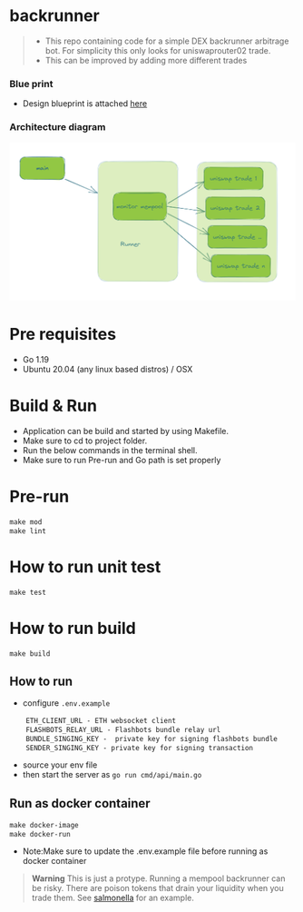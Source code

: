 # backrunner 
>* This repo containing code for a simple DEX backrunner arbitrage bot. For simplicity this only looks for uniswaprouter02 trade.
>* This can be improved by adding more different trades


### Blue print 
- Design blueprint is attached [here](https://hackmd.io/@FdW5ADdtSn6Xozlgy3Rsyg/SJeDWSAz2) 

### Architecture diagram
![plot](./backrunner_architecture.png)

# Pre requisites
- Go 1.19
- Ubuntu 20.04 (any linux based distros) / OSX

# Build & Run
* Application can be build and started by using Makefile.
* Make sure to cd to project folder.
* Run the below commands in the terminal shell.
* Make sure to run Pre-run and Go path is set properly

# Pre-run
    make mod
    make lint

# How to run unit test
    make test

# How to run build
    make build

## How to run
* configure `.env.example`
``` text 
    ETH_CLIENT_URL - ETH websocket client 
    FLASHBOTS_RELAY_URL - Flashbots bundle relay url
    BUNDLE_SINGING_KEY -  private key for signing flashbots bundle 
    SENDER_SINGING_KEY - private key for signing transaction
```
* source your env file
* then start the server as `go run cmd/api/main.go`
## Run as docker container
    make docker-image
    make docker-run
* Note:Make sure to update the .env.example file before running as docker container

> **Warning**
> This is just a protype. Running a mempool backrunner can be risky. There are poison tokens that drain your liquidity when you trade them. See [salmonella](https://github.com/Defi-Cartel/salmonella) for an example.
